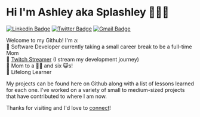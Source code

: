 # Hi I'm Ashley aka Splashley 👩‍💻👋

[![Linkedin Badge](https://img.shields.io/badge/-linkedin-blue?style=flat&logo=Linkedin&logoColor=white&link=https://www.linkedin.com/in/ashley-hynes/)](https://www.linkedin.com/in/ashley-hynes/)
[![Twitter Badge](https://img.shields.io/badge/-twitter-1ca0f1?style=flat&labelColor=1ca0f1&logo=twitter&logoColor=white&link=https://twitter.com/splashleycodes)](https://twitter.com/splashleycodes)
[![Gmail Badge](https://img.shields.io/badge/-gmail-c14438?style=flat&logo=Gmail&logoColor=white&link=mailto:ashleyjlhynes@gmail.com)](mailto:ashleyjlhynes@gmail.com)

Welcome to my Github! I'm a:<br/>
💜 Software Developer currently taking a small career break to be a full-time Mom<br/>
💜 [Twitch Streamer](https://www.twitch.com/splashley) (I stream my development journey)<br/>
💜 Mom to a 👦🏼 and six 😺s!<br />
💜 Lifelong Learner<br/>

My projects can be found here on Github along with a list of lessons learned for each one. I've worked on a variety of small to medium-sized projects that have contributed to where I am now.

Thanks for visiting and I'd love to [connect](https://www.linkedin.com/in/ashley-hynes/)!

